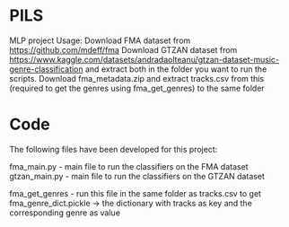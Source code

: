 # PILS
MLP project
Usage:
Download FMA dataset from https://github.com/mdeff/fma
Download GTZAN dataset from https://www.kaggle.com/datasets/andradaolteanu/gtzan-dataset-music-genre-classification
and extract both in the folder you want to run the scripts.
Download fma_metadata.zip and extract tracks.csv from this (required to get the genres using fma_get_genres) to the same folder

# Code

The following files have been developed for this project:

fma_main.py - main file to run the classifiers on the FMA dataset
gtzan_main.py - main file to run the classifiers on the GTZAN dataset

fma_get_genres - run this file in the same folder as tracks.csv to get fma_genre_dict.pickle -> the dictionary with tracks as key and the corresponding genre as value
